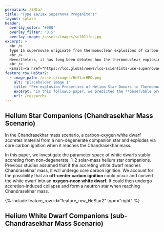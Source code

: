 ```yaml
---
permalink: /SNIa/
title: "Type Ia/Iax Supernova Progenitors"
layout: splash
header:
  overlay_color: "#000"
  overlay_filter: "0.5"
  overlay_image: /assets/images/sn2011fe.jpg
excerpt: >
  <br />
  Type Ia supernovae originate from thermonuclear explosions of carbon-oxygen white dwarfs, aided by mass transfer from a binary companion. <br />
  <br />
  Nevertheless, it has long been debated how the thermonuclear explosion happens, and what the nature of the binary companion is.  <br />
  <br />
  <small><a href="https://lco.global/news/lco-scientists-use-supernovae-to-make-a-new-measurement-of-the-hubble-constant/">Image courtesy of BJ Fulton/LCO/PTF</a></small>
feature_row_HeStar2:
  - image_path: /assets/images/HeStarHRD.png
    alt: "placeholder image 1"
    title: "Pre-explosion Properties of Helium Star Donors to Thermonuclear Supernovae"
    excerpt: "In this followup paper, we predicted the **observable properties** of helium star-white dwarf binary systems leading to Chandrasekhar-mass explosions. This is particularly relevant for **type Iax supernovae**, a class of thermonuclear transients that are subluminous and have slower ejecta velocities compared to normal type Ia supernova. Two Iax supernovae have helium emission lines in early spectra, and SN 2012Z had a pre-explosion detection consistent with a helium star progenitor. "
    url: /research/
---
```


## Helium Star Companions (Chandrasekhar Mass Scenario)

In the Chandrasekhar mass scenario, a carbon-oxygen white dwarf accretes material from a non-degenerate companion star and explodes via core carbon ignition when it reaches the Chandrasekhar mass. 

In this paper, we investigate the parameter space of white dwarfs stably accreting from non-degenerate, 1-2 solar-mass helium star companions. Previous studies assumed that if the accreting white dwarf reaches Chandrasekhar mass, it will undergo core carbon ignition. We account for the possibility that an **off-center carbon ignition** could occur and convert the white dwarf into an **oxygen-neon white dwarf**. It could then undergo accretion-induced collapse and form a neutron star when reaching Chandrasekhar mass. 

{% include feature_row id="feature_row_HeStar2" type="right" %}

## Helium White Dwarf Companions (sub-Chandrasekhar Mass Scenario)





